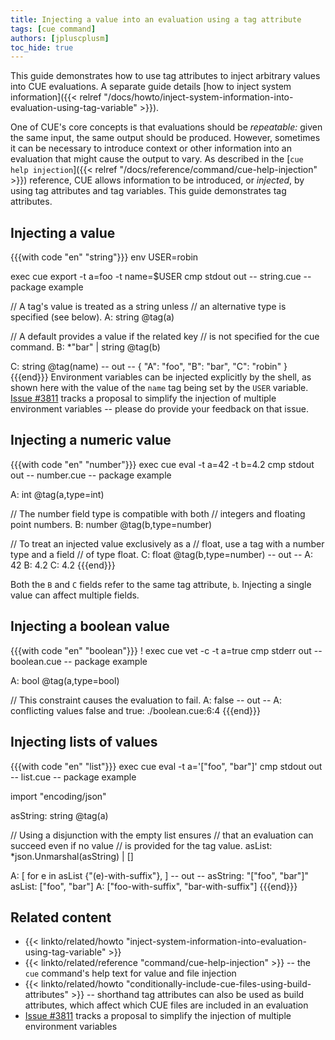 ```yaml
---
title: Injecting a value into an evaluation using a tag attribute
tags: [cue command]
authors: [jpluscplusm]
toc_hide: true
---
```


This guide demonstrates how to use tag attributes to inject arbitrary values
into CUE evaluations. A separate guide details
[how to inject system information]({{< relref "/docs/howto/inject-system-information-into-evaluation-using-tag-variable" >}}).

One of CUE's core concepts is that evaluations should be *repeatable:* given
the same input, the same output should be produced.
However, sometimes it can be necessary to introduce context or other information
into an evaluation that might cause the output to vary. As described in the
[`cue help injection`]({{< relref "/docs/reference/command/cue-help-injection" >}})
reference, CUE allows information to be introduced, or *injected*, by using tag
attributes and tag variables. This guide demonstrates tag attributes.
<!-- TODO(jcm): include a cue-cmd in the set of commands demonstrated on this page -->

<!--more-->

## Injecting a value

{{{with code "en" "string"}}}
env USER=robin

exec cue export -t a=foo -t name=$USER
cmp stdout out
-- string.cue --
package example

// A tag's value is treated as a string unless
// an alternative type is specified (see below).
A: string @tag(a)

// A default provides a value if the related key
// is not specified for the cue command.
B: *"bar" | string @tag(b)

C: string @tag(name)
-- out --
{
    "A": "foo",
    "B": "bar",
    "C": "robin"
}
{{{end}}}
Environment variables can be injected explicitly by the shell, as shown here
with the value of the `name` tag being set by the `USER` variable.
[Issue #3811](/issue/3811) tracks a proposal to simplify the
injection of multiple environment variables -- please do provide your feedback
on that issue.

## Injecting a numeric value

{{{with code "en" "number"}}}
exec cue eval -t a=42 -t b=4.2
cmp stdout out
-- number.cue --
package example

A: int @tag(a,type=int)

// The number field type is compatible with both
// integers and floating point numbers.
B: number @tag(b,type=number)

// To treat an injected value exclusively as a
// float, use a tag with a number type and a field
// of type float.
C: float @tag(b,type=number)
-- out --
A: 42
B: 4.2
C: 4.2
{{{end}}}

Both the `B` and `C` fields refer to the same tag attribute, `b`.
Injecting a single value can affect multiple fields.

## Injecting a boolean value

{{{with code "en" "boolean"}}}
! exec cue vet -c -t a=true
cmp stderr out
-- boolean.cue --
package example

A: bool @tag(a,type=bool)

// This constraint causes the evaluation to fail.
A: false
-- out --
A: conflicting values false and true:
    ./boolean.cue:6:4
{{{end}}}

## Injecting lists of values

{{{with code "en" "list"}}}
exec cue eval -t a='["foo", "bar"]'
cmp stdout out
-- list.cue --
package example

import "encoding/json"

asString: string @tag(a)

// Using a disjunction with the empty list ensures
// that an evaluation can succeed even if no value
// is provided for the tag value.
asList: *json.Unmarshal(asString) | []

A: [
	for e in asList {"\(e)-with-suffix"},
]
-- out --
asString: "[\"foo\", \"bar\"]"
asList: ["foo", "bar"]
A: ["foo-with-suffix", "bar-with-suffix"]
{{{end}}}

## Related content

- {{< linkto/related/howto "inject-system-information-into-evaluation-using-tag-variable" >}}
- {{< linkto/related/reference "command/cue-help-injection" >}} -- the `cue` command's help
  text for value and file injection
- {{< linkto/related/howto "conditionally-include-cue-files-using-build-attributes" >}}
  -- shorthand tag attributes can also be used as build attributes, which
  affect which CUE files are included in an evaluation
- [Issue #3811](/issue/3811) tracks a proposal to simplify the
  injection of multiple environment variables
